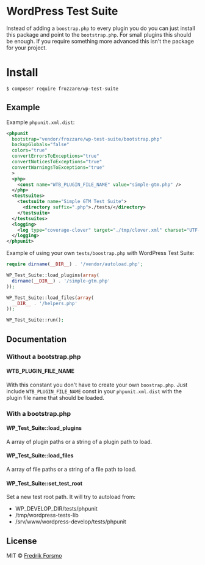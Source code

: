 # WordPress Test Suite

Instead of adding a `boostrap.php` to every plugin you do you can just install this package and point to the `bootstrap.php`.
For small plugins this should be enough. If you require something more advanced this isn't the package for your project.

# Install

```
$ composer require frozzare/wp-test-suite
```

## Example

Example `phpunit.xml.dist`:

```xml
<phpunit
  bootstrap="vendor/frozzare/wp-test-suite/bootstrap.php"
  backupGlobals="false"
  colors="true"
  convertErrorsToExceptions="true"
  convertNoticesToExceptions="true"
  convertWarningsToExceptions="true"
  >
  <php>
    <const name="WTB_PLUGIN_FILE_NAME" value="simple-gtm.php" />
  </php>
  <testsuites>
    <testsuite name="Simple GTM Test Suite">
      <directory suffix=".php">./tests/</directory>
    </testsuite>
  </testsuites>
  <logging>
    <log type="coverage-clover" target="./tmp/clover.xml" charset="UTF-8" />
  </logging>
</phpunit>
```

Example of using your own `tests/boostrap.php` with WordPress Test Suite:

```php
require dirname(__DIR__) . '/vendor/autoload.php';

WP_Test_Suite::load_plugins(array(
  dirname(__DIR__) . '/simple-gtm.php'
));

WP_Test_Suite::load_files(array(
  __DIR__ . '/helpers.php'
));

WP_Test_Suite::run();
```
## Documentation

### Without a bootstrap.php

#### WTB_PLUGIN_FILE_NAME

With this constant you don't have to create your own `boostrap.php`. Just include
`WTB_PLUGIN_FILE_NAME` const in your `phpunit.xml.dist` with the plugin file name
that should be loaded.

### With a bootstrap.php

#### WP_Test_Suite::load_plugins

A array of plugin paths or a string of a plugin path to load.

#### WP_Test_Suite::load_files

A array of file paths or a string of a file path to load.

#### WP_Test_Suite::set_test_root

Set a new test root path. It will try to autoload from:
- WP_DEVELOP_DIR/tests/phpunit
- /tmp/wordpress-tests-lib
- /srv/www/wordpress-develop/tests/phpunit

## License

MIT © [Fredrik Forsmo](https://github.com/frozzare)
